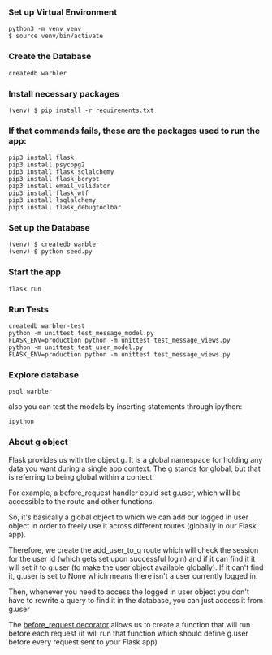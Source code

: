 
### Set up Virtual Environment

```console
python3 -m venv venv
$ source venv/bin/activate
```

### Create the Database

```console
createdb warbler
```

### Install necessary packages

```console
(venv) $ pip install -r requirements.txt
```
### If that commands fails, these are the packages used to run the app:

```console
pip3 install flask
pip3 install psycopg2
pip3 install flask_sqlalchemy
pip3 install flask_bcrypt
pip3 install email_validator
pip3 install flask_wtf
pip3 install lsqlalchemy
pip3 install flask_debugtoolbar
```

### Set up the Database

```console
(venv) $ createdb warbler
(venv) $ python seed.py
```

### Start the app

```console
flask run
```

### Run Tests

```console
createdb warbler-test
python -m unittest test_message_model.py
FLASK_ENV=production python -m unittest test_message_views.py
python -m unittest test_user_model.py
FLASK_ENV=production python -m unittest test_message_views.py
```


### Explore database

```console
psql warbler
```

also you can test the models by inserting statements through ipython:
```console
ipython
```

### About g object

Flask provides us with the object [g]((https://flask.palletsprojects.com/en/1.1.x/appcontext/#storing-data)). It is a global namespace for holding any data you want during a single app context. The g stands for global, but that is referring to being global within a contect. 

For example, a before_request handler could set g.user, which will be accessible to the route and other functions.

So, it's basically a global object to which we can add our logged in user object in order to freely use it across different routes (globally in our Flask app).

Therefore, we create the add_user_to_g route which will check the session for the user id (which gets set upon successful login) and if it can find it it will set it to g.user (to make the user object available globally). If it can't find it, g.user is set to None which means there isn't a user currently logged in.


Then, whenever you need to access the logged in user object you don't have to rewrite a query to find it in the database, you can just access it from g.user

The [before_request decorator](https://pythonise.com/series/learning-flask/python-before-after-request) allows us to create a function that will run before each request (it will run that function which should define g.user before every request sent to your Flask app)


